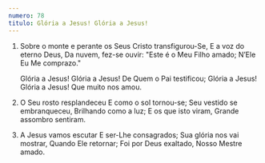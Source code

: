 ```yaml
---
numero: 78
titulo: Glória a Jesus! Glória a Jesus!
---
```

1. Sobre o monte e perante os Seus
   Cristo transfigurou-Se,
   E a voz do eterno Deus,
   Da nuvem, fez-se ouvir:
   "Este é o Meu Filho amado;
   N’Ele Eu Me comprazo."

   Glória a Jesus! Glória a Jesus!
   De Quem o Pai testificou;
   Glória a Jesus! Glória a Jesus!
   Que muito nos amou.

2. O Seu rosto resplandeceu
   E como o sol tornou-se;
   Seu vestido se embranqueceu,
   Brilhando como a luz;
   E os que isto viram,
   Grande assombro sentiram.

3. A Jesus vamos escutar
   E ser-Lhe consagrados;
   Sua glória nos vai mostrar,
   Quando Ele retornar;
   Foi por Deus exaltado,
   Nosso Mestre amado.
